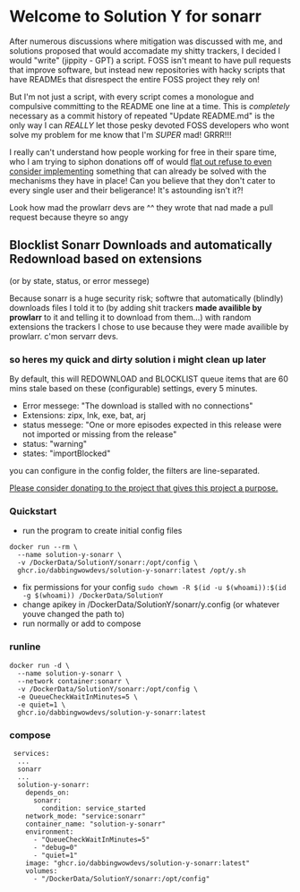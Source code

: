 # Welcome to Solution Y for sonarr

After numerous discussions where mitigation was discussed with me, and solutions proposed that would accomadate my shitty trackers, I decided I would "write" (jippity - GPT) a script. FOSS isn't meant to have pull requests that improve software, but instead new repositories with hacky scripts that have READMEs that disrespect the entire FOSS project they rely on!

But I'm not just a script, with every script comes a monologue and compulsive committing to the README one line at a time. This is _completely_ necessary as a commit history of repeated "Update README.md" is the only way I can _REALLY_ let those pesky devoted FOSS developers who wont solve my problem for me know that I'm _SUPER_ mad! GRRR!!!

I really can't understand how people working for free in their spare time, who I am trying to siphon donations off of would [flat out refuse to even consider implementing](https://github.com/Sonarr/Sonarr/issues/3709#issuecomment-640946646) something that can already be solved with the mechanisms they have in place! Can you believe that they don't cater to every single user and their beligerance! It's astounding isn't it?!

Look how mad the prowlarr devs are ^^ they wrote that nad made a pull request because theyre so angy

## Blocklist Sonarr Downloads and automatically Redownload based on extensions

(or by state, status, or error messege)

Because sonarr is a huge security risk; softwre that automatically (blindly) downloads files I told it to (by adding shit trackers **made availible by prowlarr** to it and telling it to download from them...) with random extensions the trackers I chose to use because they were made availible by prowlarr. c'mon servarr devs.

### so heres my quick and dirty solution i might clean up later

By default, this will REDOWNLOAD and BLOCKLIST queue items that are 60 mins stale based on these (configurable) settings, every 5 minutes.

-   Error messege: "The download is stalled with no connections"
-   Extensions: zipx, lnk, exe, bat, arj
-   status messege: "One or more episodes expected in this release were not imported or missing from the release"
-   status: "warning"
-   states: "importBlocked"

you can configure in the config folder, the filters are line-separated.

[Please consider donating to the project that gives this project a purpose.](https://sonarr.tv/donate)

### Quickstart

-   run the program to create initial config files

```
docker run --rm \
  --name solution-y-sonarr \
  -v /DockerData/SolutionY/sonarr:/opt/config \
  ghcr.io/dabbingwowdevs/solution-y-sonarr:latest /opt/y.sh
```

-   fix permissions for your config `sudo chown -R $(id -u $(whoami)):$(id -g $(whoami)) /DockerData/SolutionY`
-   change apikey in /DockerData/SolutionY/sonarr/y.config (or whatever youve changed the path to)
-   run normally or add to compose

### runline

```
docker run -d \
  --name solution-y-sonarr \
  --network container:sonarr \
  -v /DockerData/SolutionY/sonarr:/opt/config \
  -e QueueCheckWaitInMinutes=5 \
  -e quiet=1 \
  ghcr.io/dabbingwowdevs/solution-y-sonarr:latest
```

### compose

```
 services:
  ...
  sonarr
  ...
  solution-y-sonarr:
    depends_on:
      sonarr:
        condition: service_started
    network_mode: "service:sonarr"
    container_name: "solution-y-sonarr"
    environment:
      - "QueueCheckWaitInMinutes=5"
      - "debug=0"
      - "quiet=1"
    image: "ghcr.io/dabbingwowdevs/solution-y-sonarr:latest"
    volumes:
      - "/DockerData/SolutionY/sonarr:/opt/config"
```
